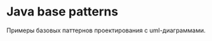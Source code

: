 Java base patterns
===============================

Примеры базовых паттернов проектирования с uml-диаграммами.